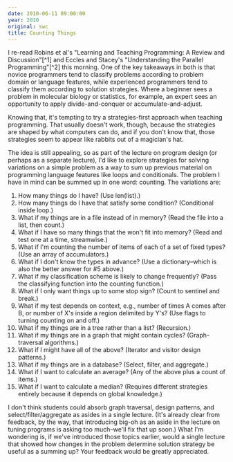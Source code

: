 ```yaml
---
date: 2010-06-11 09:00:00
year: 2010
original: swc
title: Counting Things
---
```

<p>I re-read Robins et al's "Learning and Teaching Programming: A Review and Discussion"[^1] and Eccles and Stacey's "Understanding the Parallel Programming"[^2] this morning. One of the key takeaways in both is that novice programmers tend to classify problems according to problem domain or language features, while experienced programmers tend to classify them according to solution strategies. Where a beginner sees a problem in molecular biology or statistics, for example, an expert sees an opportunity to apply divide-and-conquer or accumulate-and-adjust.</p>
<p>Knowing that, it's tempting to try a strategies-first approach when teaching programming. That usually doesn't work, though, because the strategies are shaped by what computers can do, and if you don't know that, those strategies seem to appear like rabbits out of a magician's hat.</p>
<p>The idea is still appealing, so as part of the lecture on program design (or perhaps as a separate lecture), I'd like to explore strategies for solving variations on a simple problem as a way to sum up previous material on programming language features like loops and conditionals. The problem I have in mind can be summed up in one word: counting. The variations are:</p>
<ol>
<li>How many things do I have? (Use len(list).)</li>
<li>How many things do I have that satisfy some condition? (Conditional inside loop.)</li>
<li>What if my things are in a file instead of in memory? (Read the file into a list, then count.)</li>
<li>What if I have so many things that the won't fit into memory? (Read and test one at a time, streamwise.)</li>
<li>What if I'm counting the number of items of each of a set of fixed types? (Use an array of accumulators.)</li>
<li>What if I don't know the types in advance? (Use a dictionary–which is also the better answer for #5 above.)</li>
<li>What if my classification scheme is likely to change frequently? (Pass the classifying function into the counting function.)</li>
<li>What if I only want things up to some stop sign? (Count to sentinel and break.)</li>
<li>What if my test depends on context, e.g., number of times A comes after B, or number of X's inside a region delimited by Y's? (Use flags to turning counting on and off.)</li>
<li>What if my things are in a tree rather than a list? (Recursion.)</li>
<li>What if my things are in a graph that might contain cycles? (Graph-traversal algorithms.)</li>
<li>What if I might have all of the above? (Iterator and visitor design patterns.)</li>
<li>What if my things are in a database? (Select, filter, and aggregate.)</li>
<li>What if I want to calculate an average? (Any of the above plus a count of items.)</li>
<li>What if I want to calculate a median? (Requires different strategies entirely because it depends on global knowledge.)</li>
</ol>
<p>I don't think students could absorb graph traversal, design patterns, and select/filter/aggregate as asides in a single lecture. (It's already clear from feedback, by the way, that introducing big-oh as an aside in the lecture on tuning programs is asking too much–we'll fix that up soon.) What I'm wondering is, if we've introduced those topics earlier, would a single lecture that showed how changes in the problem determine solution strategy be useful as a summing up? Your feedback would be greatly appreciated.</p>

[^1]: Anthony Robins, Janet Rountree, and Nathan Rountree: "<a href="http://citeseerx.ist.psu.edu/viewdoc/download?doi=10.1.1.100.9130&amp;rep=rep1&amp;type=pdf">Learning and Teaching Programming: A Review and Discussion</a>". <em>Computer Science Education</em>, 13(2), 2003.

[^2]: Ryan Eccles and Deborah A. Stacey: "<a href="http://portal.acm.org/citation.cfm?id=1135771.1136120">Understanding the Parallel Programmer</a>". <em>Proc. 20th International  Symposium on High-Performance Computing in an Advanced Collaborative  Environment</em> (HPCS'06), 2006.
